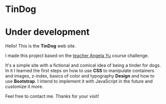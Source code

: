 # TinDog

# Under development

Hello! This is the **TinDog** web site. 

I made this project based on the <a href="https://www.udemy.com/course/the-complete-web-development-bootcamp/">teacher Angela Yu</a> course challenge.

It's a simple site with a fictional and comical idea of being a tinder for dogs. In it I learned the first steps on how to use **CSS** to manipulate containers and images, z-index, basics of color and typography **Design** and how to use **Bootstrap**. I intend to implement it with JavaScript in the future and customize it more.

Feel free to contact me. Thanks for your visit!
